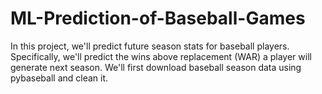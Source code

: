 # ML-Prediction-of-Baseball-Games
In this project, we'll predict future season stats for baseball players.  Specifically, we'll predict the wins above replacement (WAR) a player will generate next season.  We'll first download baseball season data using pybaseball and clean it.
